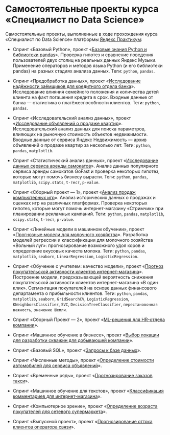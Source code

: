 # Самостоятельные проекты курса «Специалист по Data Science»

Самостоятельные проекты, выполненные в ходе прохождения курса «Специалист по Data Science» платформы [Яндекс Практикум](https://practicum.yandex.ru/):

- Спринт «Базовый Python», проект «[Базовые знания Python и библиотеки pandas](./03_basic_python/notebook.ipynb)».
  Проверка гипотез и сравнение поведения пользователей двух столиц на реальных данных Яндекс Музыки. Применение операторов и методов языка Python (и его библиотеки pandas) на разных стадиях анализа данных.
  Теги: `python`, `pandas`.

- Спринт «Предобработка данных», проект «[Исследование надёжности заёмщиков для кредитного отдела банка](./04_data_preprocessing/notebook.ipynb)».
  Исследование влияния семейного положения и количества детей клиента на факт погашения кредита в срок. Входные данные от банка — статистика о платёжеспособности клиентов.
  Теги: `python`, `pandas`.

- Спринт «Исследовательский анализ данных», проект «[Исследование объявлений о продаже квартир](./05_exploratory_data_analysis/notebook.ipynb)».
  Исследовательский анализ данных для поиска параметров, влияющих на рыночную стоимость объектов недвижимости. Входные данные от сервиса Яндекс Недвижимость — архив объявлений о продаже квартир за несколько лет.
  Теги: `python`, `pandas`, `matplotlib`.

- Спринт «Статистический анализ данных», проект «[Исследование данных сервиса аренды самокатов](./06_statistical_data_analysis/notebook.ipynb)».
  Анализ данных популярного сервиса аренды самокатов GoFast и проверка некоторых гипотез, которые могут помочь бизнесу вырасти.
  Теги: `python`, `pandas`, `matplotlib`, `scipy.stats`, `t-тест`, `p-value`.

- Спринт «Сборный проект — 1», проект «[Анализ продаж компьютерных игр](./08_aggregate_project_1/notebook.ipynb)».
  Анализ исторических данных о продажах и оценках игр на различных платформах. Проверка некоторых гипотез, которые могут помочь интернет-магазину «Стримчик» при планировании рекламных кампаний.
  Теги: `python`, `pandas`, `matplotlib`, `scipy.stats`, `t-тест`, `p-value`.

- Спринт «Линейные модели в машинном обучении», проект «[Прогнозные модели для молочного хозяйства](./09_linear_models_in_ml/notebook.ipynb)».
  Разработка моделей регрессии и классификации для молочного хозяйства «Вольный луг»: прогнозирование возможного удоя коров и определение вкусовых качеств молока.
  Теги: `python`, `pandas`, `matplotlib`, `seaborn`, `LinearRegression`, `LogisticRegression`.

- Спринт «Обучение с учителем: качество модели», проект «[Прогноз покупательской активности клиентов интернет-магазина](./10_model_quality/notebook.ipynb)».
  Построение модели, предсказывающей вероятность снижения покупательской активности клиентов интернет-магазина «В один клик». Сегментация покупателей на основе данных финансового департамента о прибыльности клиентов.
  Теги: `python`, `pandas`, `matplotlib`, `seaborn`, `GridSearchCV`, `LogisticRegression`, `KNeighborsClassifier`, `SVC`, `DecisionTreeClassifier`, `перестановочная важность`, `значение Шепли`.

- Спринт «Сборный Проект — 2», проект «[ML-решения для HR-отдела компании](./11_aggregate_project_2/notebook.ipynb)».
- Спринт «Машинное обучение в бизнесе», проект «[Выбор локации для разработки скважин для добывающей компании](./12_ml_in_business/notebook.ipynb)».
- Спринт «Базовый SQL», проект «[Запросы к базе данных](./13_basic_sql/notebook.ipynb)».
- Спринт «Численные методы», проект «[Определение стоимости автомобилей для сервиса объявлений](./16_numerical_methods/notebook.ipynb)».
- Спринт «Временные ряды», проект «[Прогнозирование заказов такси](./17_time_series/notebook.ipynb)».
- Спринт «Машинное обучение для текстов», проект «[Классификация комментариев для интернет-магазина](./18_ml_for_texts/notebook.ipynb)».
- Спринт «Компьютерное зрение», проект «[Определение возраста покупателей для сетевого супермаркета](./19_computer_vision/notebook.ipynb)».
- Спринт «Выпускной проект», проект «[Прогнозирование оттока клиентов оператора связи](./22_senior_project/notebook.ipynb)».
